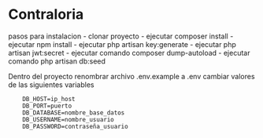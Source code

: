 # Contraloria
pasos para instalacion
	- clonar proyecto
	- ejecutar composer install
	- ejecutar npm install
	- ejecutar php artisan key:generate
	- ejecutar php artisan jwt:secret
	- ejecutar comando composer dump-autoload
	- ejecutar comando php artisan db:seed

Dentro del proyecto renombrar archivo .env.example a .env
	cambiar valores de las siguientes variables

		DB_HOST=ip_host
		DB_PORT=puerto
		DB_DATABASE=nombre_base_datos
		DB_USERNAME=nombre_usuario
		DB_PASSWORD=contraseña_usuario
